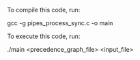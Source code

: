 To compile this code, run:

gcc -g pipes_process_sync.c -o main

To execute this code, run:

./main <precedence_graph_file> <input_file>